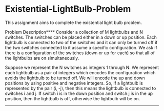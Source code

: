 # Existential-LightBulb-Problem

This assignment aims to complete the existential light bulb problem.

Problem Description****
  Consider a collection of M lightbulbs and N switches. The switches can be placed either in a down or up position. Each lightbulb is connected to two of the switches and it can only be turned off if the two switches connected to it assume a specific configuration.
  We ask if there is a configuration of the switches (down or up for each) so that all of the lightbulbs are on simultaneously.
  
  Suppose we represent the N switches as integers 1 through N. We represent each lightbulb as a pair of integers which encodes the configuration which avoids the 
  lightbulb to be turned off. We will encode the up and down positions by using positive and negative integers. So, if a lightbulb is represented by the pair (i, -j), 
  then this means the lightbulb is connected to switches i and j. If switch i is in the down position and switch j is in the up position, then the lightbulb is off, 
  otherwise the lightbulb will be on. 
  ******
